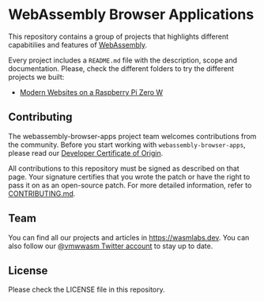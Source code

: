 # WebAssembly Browser Applications

This repository contains a group of projects that highlights different capabitilies and features of [WebAssembly](https://webassembly.org/).

Every project includes a `README.md` file with the description, scope and documentation. Please, check the different folders to try the different projects we built:

* [Modern Websites on a Raspberry Pi Zero W](https://github.com/vmware-samples/webassembly-browser-apps/tree/main/pi-zero-ssr)

## Contributing

The webassembly-browser-apps project team welcomes contributions from the community. Before you start working with `webassembly-browser-apps`, please read our [Developer Certificate of Origin](https://cla.vmware.com/dco).

All contributions to this repository must be signed as described on that page. Your signature certifies that you wrote the patch or have the right to pass it on as an open-source patch. For more detailed information, refer to [CONTRIBUTING.md](CONTRIBUTING.md).

## Team

You can find all our projects and articles in <https://wasmlabs.dev>. You can also follow our [@vmwwasm Twitter account](https://twitter.com/vmwwasm) to stay up to date.

## License

Please check the LICENSE file in this repository.
